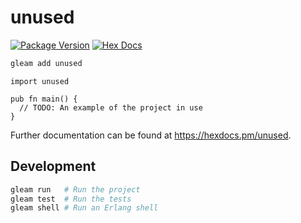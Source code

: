 # unused

[![Package Version](https://img.shields.io/hexpm/v/unused)](https://hex.pm/packages/unused)
[![Hex Docs](https://img.shields.io/badge/hex-docs-ffaff3)](https://hexdocs.pm/unused/)

```sh
gleam add unused
```
```gleam
import unused

pub fn main() {
  // TODO: An example of the project in use
}
```

Further documentation can be found at <https://hexdocs.pm/unused>.

## Development

```sh
gleam run   # Run the project
gleam test  # Run the tests
gleam shell # Run an Erlang shell
```
